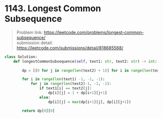 # 1143. Longest Common Subsequence

> Problem link: https://leetcode.com/problems/longest-common-subsequence/  
> submission detail: https://leetcode.com/submissions/detail/818685568/  

```py
class Solution:
    def longestCommonSubsequence(self, text1: str, text2: str) -> int:
        
        dp = [[0 for j in range(len(text2) + 1)] for i in range(len(text1) + 1)]

        for i in range(len(text1) -1, -1, -1):
            for j in range(len(text2)-1, -1, -1):
                if text1[i] == text2[j]:
                    dp[i][j] = 1 + dp[i+1][j+1]
                else:
                    dp[i][j] = max(dp[i+1][j], dp[i][j+1])

        return dp[0][0]
        
        
```